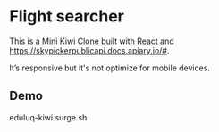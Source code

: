 # Flight searcher

This is a Mini [Kiwi](https://www.kiwi.com/en/) Clone built with React and https://skypickerpublicapi.docs.apiary.io/#.

It’s responsive but it's not optimize for mobile devices.

## Demo
eduluq-kiwi.surge.sh
